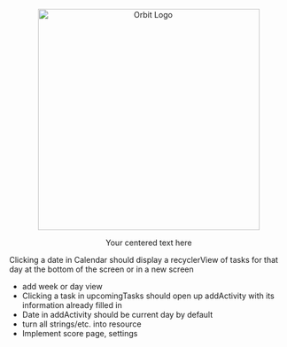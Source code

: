 <p align="center">
  <img src="https://github.com/user-attachments/assets/c41d8bc0-07c0-4503-9901-5589781a1e16" alt="Orbit Logo" width="400"/>
</p>

<p align="center">
  Your centered text here
</p>


Clicking a date in Calendar should display a recyclerView of tasks for that day at the bottom of the screen or in a new screen
- add week or day view
- Clicking a task in upcomingTasks should open up addActivity with its information already filled in
- Date in addActivity should be current day by default
- turn all strings/etc. into resource
- Implement score page, settings
